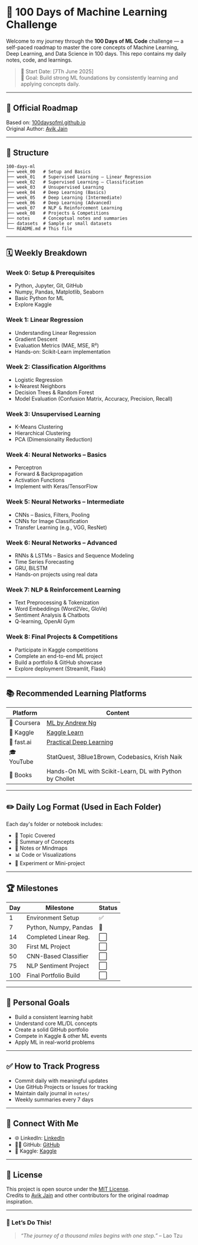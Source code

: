 # 🧠 100 Days of Machine Learning Challenge

Welcome to my journey through the **100 Days of ML Code** challenge — a self-paced roadmap to master the core concepts of Machine Learning, Deep Learning, and Data Science in 100 days. This repo contains my daily notes, code, and learnings.

> 📅 Start Date: [7Th June 2025]  
> 🚀 Goal: Build strong ML foundations by consistently learning and applying concepts daily.

---

## 🔗 Official Roadmap

Based on: [100daysofml.github.io](https://100daysofml.github.io)  
Original Author: [Avik Jain](https://github.com/Avik-Jain/100-Days-Of-ML-Code)

---

## 📁 Structure

```
100-days-ml
├── week_00   # Setup and Basics
├── week_01   # Supervised Learning – Linear Regression
├── week_02   # Supervised Learning – Classification
├── week_03   # Unsupervised Learning
├── week_04   # Deep Learning (Basics)
├── week_05   # Deep Learning (Intermediate)
├── week_06   # Deep Learning (Advanced)
├── week_07   # NLP & Reinforcement Learning
├── week_08   # Projects & Competitions
├── notes     # Conceptual notes and summaries
├── datasets  # Sample or small datasets
└── README.md # This file
```


---

## 🗓️ Weekly Breakdown

### Week 0: Setup & Prerequisites
- Python, Jupyter, Git, GitHub
- Numpy, Pandas, Matplotlib, Seaborn
- Basic Python for ML
- Explore Kaggle

### Week 1: Linear Regression
- Understanding Linear Regression
- Gradient Descent
- Evaluation Metrics (MAE, MSE, R²)
- Hands-on: Scikit-Learn implementation

### Week 2: Classification Algorithms
- Logistic Regression
- k-Nearest Neighbors
- Decision Trees & Random Forest
- Model Evaluation (Confusion Matrix, Accuracy, Precision, Recall)

### Week 3: Unsupervised Learning
- K-Means Clustering
- Hierarchical Clustering
- PCA (Dimensionality Reduction)

### Week 4: Neural Networks – Basics
- Perceptron
- Forward & Backpropagation
- Activation Functions
- Implement with Keras/TensorFlow

### Week 5: Neural Networks – Intermediate
- CNNs – Basics, Filters, Pooling
- CNNs for Image Classification
- Transfer Learning (e.g., VGG, ResNet)

### Week 6: Neural Networks – Advanced
- RNNs & LSTMs – Basics and Sequence Modeling
- Time Series Forecasting
- GRU, BiLSTM
- Hands-on projects using real data

### Week 7: NLP & Reinforcement Learning
- Text Preprocessing & Tokenization
- Word Embeddings (Word2Vec, GloVe)
- Sentiment Analysis & Chatbots
- Q-learning, OpenAI Gym

### Week 8: Final Projects & Competitions
- Participate in Kaggle competitions
- Complete an end-to-end ML project
- Build a portfolio & GitHub showcase
- Explore deployment (Streamlit, Flask)

---

## 📚 Recommended Learning Platforms

| Platform      | Content                                                   |
|---------------|------------------------------------------------------------|
| 📘 Coursera   | [ML by Andrew Ng](https://www.coursera.org/learn/machine-learning) |
| 🧪 Kaggle     | [Kaggle Learn](https://www.kaggle.com/learn)               |
| 🧠 fast.ai    | [Practical Deep Learning](https://course.fast.ai/)         |
| 🎓 YouTube    | StatQuest, 3Blue1Brown, Codebasics, Krish Naik             |
| 📕 Books      | Hands-On ML with Scikit-Learn, DL with Python by Chollet   |

---

## ✏️ Daily Log Format (Used in Each Folder)

Each day's folder or notebook includes:
- 📌 Topic Covered
- 🧠 Summary of Concepts
- 📓 Notes or Mindmaps
- 📊 Code or Visualizations
- 🧪 Experiment or Mini-project

---

## 🏆 Milestones

| Day | Milestone              | Status  |
|-----|------------------------|---------|
| 1   | Environment Setup      | ✅       |
| 7   | Python, Numpy, Pandas  | 🔄       |
| 14  | Completed Linear Reg.  | ⬜       |
| 30  | First ML Project       | ⬜       |
| 50  | CNN-Based Classifier   | ⬜       |
| 75  | NLP Sentiment Project  | ⬜       |
| 100 | Final Portfolio Build  | ⬜       |

---

## 🌱 Personal Goals

- Build a consistent learning habit
- Understand core ML/DL concepts
- Create a solid GitHub portfolio
- Compete in Kaggle & other ML events
- Apply ML in real-world problems

---

## ✅ How to Track Progress

- Commit daily with meaningful updates
- Use GitHub Projects or Issues for tracking
- Maintain daily journal in `notes/`
- Weekly summaries every 7 days

---

## 🙌 Connect With Me

- 🌐 LinkedIn: [LinkedIn](https://www.linkedin.com/in/adityathakuri/)
- 🧑‍💻 GitHub: [GitHub](https://github.com/red445992)
- 🧠 Kaggle: [Kaggle](https://www.kaggle.com/adityathakuri)

---

## 📝 License

This project is open source under the [MIT License](LICENSE).  
Credits to [Avik Jain](https://github.com/Avik-Jain/100-Days-Of-ML-Code) and other contributors for the original roadmap inspiration.

---

### 🚀 Let’s Do This!

> *“The journey of a thousand miles begins with one step.”* – Lao Tzu

